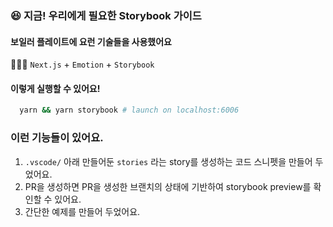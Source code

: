 ### 😆 지금! 우리에게 필요한 Storybook 가이드
#### 보일러 플레이트에 요런 기술들을 사용했어요
💁🏻‍♂️ `Next.js` + `Emotion` + `Storybook`

#### 이렇게 실행할 수 있어요!
```bash
  yarn && yarn storybook # launch on localhost:6006
```

### 이런 기능들이 있어요.
1. `.vscode/` 아래 만들어둔 `stories` 라는 story를 생성하는 코드 스니펫을 만들어 두었어요.
2. PR을 생성하면 PR을 생성한 브랜치의 상태에 기반하여 storybook preview를 확인할 수 있어요.
3. 간단한 예제를 만들어 두었어요.
